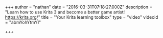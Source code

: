 +++
author = "nathan"
date = "2016-03-31T07:18:27.000Z"
description = "Learn how to use Krita 3 and become a better game artist! https://krita.org/"
title = "Your Krita learning toolbox"
type = "video"
videoid = "abmYohYtmYI"

+++

